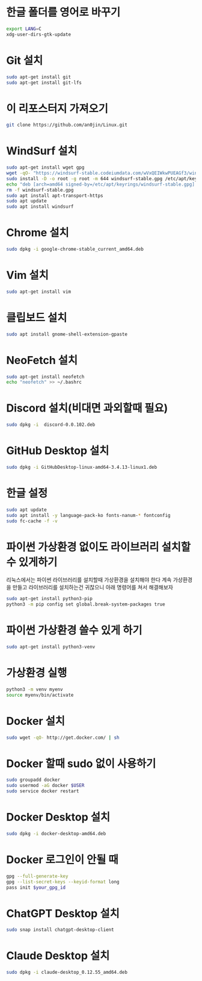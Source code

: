 # 한글 폴더를 영어로 바꾸기
```bash
export LANG=C
xdg-user-dirs-gtk-update
```

# Git 설치
```bash
sudo apt-get install git
sudo apt-get install git-lfs
```

# 이 리포스터지 가져오기
```bash
git clone https://github.com/an0jin/Linux.git
```

# WindSurf 설치
```bash
sudo apt-get install wget gpg
wget -qO- "https://windsurf-stable.codeiumdata.com/wVxQEIWkwPUEAGf3/windsurf.gpg" | gpg --dearmor > windsurf-stable.gpg
sudo install -D -o root -g root -m 644 windsurf-stable.gpg /etc/apt/keyrings/windsurf-stable.gpg
echo "deb [arch=amd64 signed-by=/etc/apt/keyrings/windsurf-stable.gpg] https://windsurf-stable.codeiumdata.com/wVxQEIWkwPUEAGf3/apt stable main" | sudo tee /etc/apt/sources.list.d/windsurf.list > /dev/null
rm -f windsurf-stable.gpg
sudo apt install apt-transport-https
sudo apt update
sudo apt install windsurf
```

# Chrome 설치
```bash
sudo dpkg -i google-chrome-stable_current_amd64.deb
```

# Vim 설치
```bash
sudo apt-get install vim
```

# 클립보드 설치
```bash
sudo apt install gnome-shell-extension-gpaste
```

# NeoFetch 설치
```bash
sudo apt-get install neofetch
echo "neofetch" >> ~/.bashrc
```

# Discord 설치(비대면 과외할때 필요)
```bash
sudo dpkg -i  discord-0.0.102.deb
```

# GitHub Desktop 설치
```bash
sudo dpkg -i GitHubDesktop-linux-amd64-3.4.13-linux1.deb
```

# 한글 설정
```bash
sudo apt update
sudo apt install -y language-pack-ko fonts-nanum-* fontconfig
sudo fc-cache -f -v
```

# 파이썬 가상환경 없이도 라이브러리 설치할수 있게하기
리눅스에서는 파이썬 라이브러리를 설치할때 가상환경을 설치해야 한다 계속 가상환경을 만들고 라이브러리를 설치하는건 귀찮으니 아래 명령어를 쳐서 해결해보자
```bash
sudo apt-get install python3-pip
python3 -m pip config set global.break-system-packages true
```

# 파이썬 가상환경 쓸수 있게 하기
```bash
sudo apt-get install python3-venv

```

# 가상환경 실행
```bash
python3 -m venv myenv
source myenv/bin/activate
```

# Docker 설치
```bash
sudo wget -qO- http://get.docker.com/ | sh
```

# Docker 할때 sudo 없이 사용하기
```bash
sudo groupadd docker
sudo usermod -aG docker $USER
sudo service docker restart
```

# Docker Desktop 설치
```bash
sudo dpkg -i docker-desktop-amd64.deb
```

# Docker 로그인이 안될 때
```bash
gpg --full-generate-key
gpg --list-secret-keys --keyid-format long
pass init $your_gpg_id
```

# ChatGPT Desktop 설치
```bash
sudo snap install chatgpt-desktop-client

```

# Claude Desktop 설치
```bash
sudo dpkg -i claude-desktop_0.12.55_amd64.deb
```
